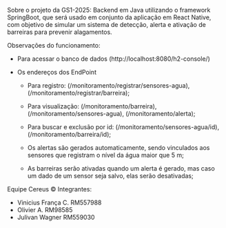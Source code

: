 Sobre o projeto da GS1-2025:
  Backend em Java utilizando o framework SpringBoot, que será usado em conjunto da aplicação em React Native, 
  com objetivo de simular um sistema de detecção, alerta e ativação de barreiras para prevenir alagamentos.

Observações do funcionamento:

- Para acessar o banco de dados (http://localhost:8080/h2-console/)

- Os endereços dos EndPoint
  - Para registro:
  (/monitoramento/registrar/sensores-agua),
  (/monitoramento/registrar/barreira);

  - Para visualização:
  (/monitoramento/barreira),
  (/monitoramento/sensores-agua),
  (/monitoramento/alerta);

  - Para buscar e exclusão por id:
  (/monitoramento/sensores-agua/id),
  (/monitoramento/barreira/id);

  - Os alertas são gerados automaticamente,
    sendo vinculados aos sensores que registram o nível da água maior que 5 m;
  - As barreiras serão ativadas quando um alerta é gerado, mas caso um dado de um sensor seja salvo,
    elas serão desativadas;
    

Equipe Cereus ©
Integrantes:
- Vinicius França C. RM557988
- Olivier A. RM98585
- Julivan Wagner RM559030

  
